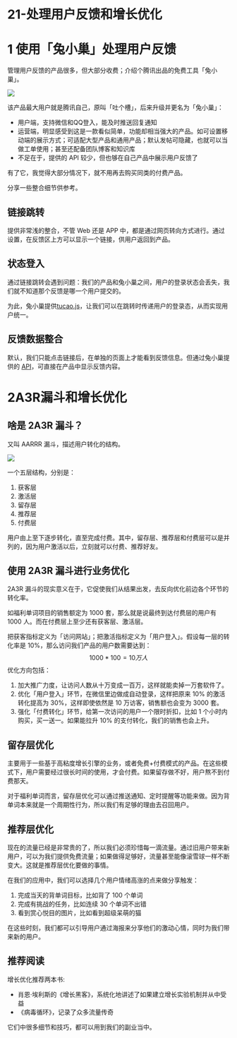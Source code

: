 # 21-处理用户反馈和增长优化

# 1 使用「兔小巢」处理用户反馈

管理用户反馈的产品很多，但大部分收费；介绍个腾讯出品的免费工具「兔小巢」。

![](https://my-img.javaedge.com.cn/javaedge-blog/2024/09/97a79bd25cd394cede453102dc1b7aa7.png)

该产品最大用户就是腾讯自己，原叫「吐个槽」，后来升级并更名为「兔小巢」：

- 用户端，支持微信和QQ登入，能及时推送回复通知
- 运营端，明显感受到这是一款看似简单，功能却相当强大的产品。如可设置移动端的展示方式；可适配大型产品和通用产品；默认发帖可隐藏，也就可以当做工单使用；甚至还配备团队博客和知识库
- 不足在于，提供的 API 较少，但也够在自己产品中展示用户反馈了

有了它，我觉得大部分情况下，就不用再去购买同类的付费产品。

分享一些整合细节供参考。

## 链接跳转

提供非常浅的整合，不管 Web 还是 APP 中，都是通过网页转向方式进行。通过设置，在反馈区上方可以显示一个链接，供用户返回到产品。

## 状态登入

通过链接跳转会遇到问题：我们的产品和兔小巢之间，用户的登录状态会丢失，我们就不知道那个反馈是哪一个用户提交的。

为此，兔小巢提供[tucao.js](https://txc.qq.com/helper/configLogonState)，让我们可以在跳转时传递用户的登录态，从而实现用户统一。

## 反馈数据整合

默认，我们只能点击链接后，在单独的页面上才能看到反馈信息。但通过兔小巢提供的 [API](https://txc.qq.com/helper/usrFetchAPIGuide)，可直接在产品中显示反馈内容。

# 2A3R漏斗和增长优化

## 啥是 2A3R 漏斗？

又叫 AARRR 漏斗，描述用户转化的结构。

![](https://my-img.javaedge.com.cn/javaedge-blog/2024/09/22c0779c09c8c44b77af0a5aad095564.png)

一个五层结构，分别是：

1. 获客层
2. 激活层
3. 留存层
4. 推荐层
5. 付费层

用户由上至下逐步转化，直至完成付费。其中，留存层、推荐层和付费层可以是并列的，因为用户激活以后，立刻就可以付费、推荐好友。

## 使用 2A3R 漏斗进行业务优化

2A3R 漏斗的现实意义在于，它促使我们从结果出发，去反向优化前边各个环节的转化率。

如福利单词项目的销售额定为 1000 套，那么就是说最终到达付费层的用户有 1000 人。而在付费层上至少还有获客层、激活层。

把获客指标定义为「访问网站」；把激活指标定义为「用户登入」。假设每一层的转化率是 10%，那么访问我们产品的用户数需要达到：
$$
1000 * 100 = 10 万人
$$
优化方向包括：

1. 加大推广力度，让访问人数从十万变成一百万，这样就能卖掉一万套软件了。
2. 优化「用户登入」环节，在微信里边做成自动登录，这样把原来 10% 的激活转化提高为 30%，这样即使依然是 10 万访客，销售额也会变为 3000 套。
3. 强化「付费转化」环节，给第一次访问的用户一个限时折扣，比如 1 个小时内购买，买一送一。如果能拉升 10% 的支付转化，我们的销售也会上升。

## 留存层优化

主要用于一些基于高粘度增长引擎的业务，或者免费+付费模式的产品。在这些模式下，用户需要经过很长时间的使用，才会付费。如果留存做不好，用户熬不到付费那天。

对于福利单词而言，留存层优化可以通过推送通知、定时提醒等功能来做。因为背单词本来就是一个周期性行为，所以我们有足够的理由去召回用户。

## 推荐层优化

现在的流量已经是非常贵的了，所以我们必须珍惜每一滴流量。通过旧用户带来新用户，可以为我们提供免费流量；如果做得足够好，流量甚至能像滚雪球一样不断变大。这就是推荐层优化要做的事情。

在我们的应用中，我们可以选择几个用户情绪高涨的点来做分享触发：

1. 完成当天的背单词目标，比如背了 100 个单词
2. 完成有挑战的任务，比如连续 30 个单词不出错
3. 看到赏心悦目的图片，比如看到超级呆萌的猫

在这些时刻，我们都可以引导用户通过海报来分享他们的激动心情，同时为我们带来新的用户。

## 推荐阅读

增长优化推荐两本书:

- 肖恩·埃利斯的《增长黑客》，系统化地讲述了如果建立增长实验机制并从中受益
- 《病毒循环》，记录了众多流量传奇

它们中很多细节和技巧，都可以用到我们的副业当中。